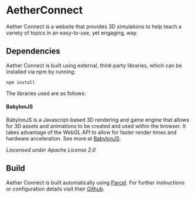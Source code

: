 # AetherConnect
Aether Connect is a website that provides 3D simulations to help teach a variety of topics in an easy-to-use, yet engaging, way.

## Dependencies
Aether Connect is built using external, third-party libraries, which can be installed via npm by running:
```
npm install
```
The libraries used are as follows:
#### BabylonJS
BabylonJS is a Javascript-based 3D rendering and game engine that allows for 3D assets and animations to be created and used within the browser. It takes advantage of the WebGL API to allow for faster render times and hardware acceleration. See more at [BabylonJS](https://www.babylonjs.com/).


_Liscensed under Apache License 2.0_  

## Build
Aether Connect is built automatically using [Parcel](https://parceljs.org/). For further instructions or configuration details visit their [Github](https://github.com/parcel-bundler/parcel#packagejson).
